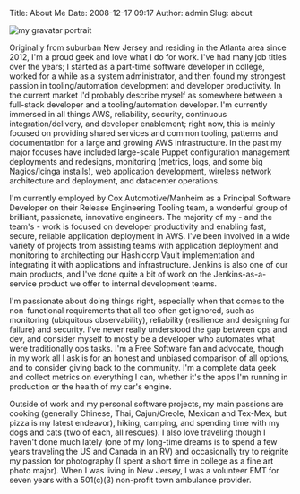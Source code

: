 Title: About Me
Date: 2008-12-17 09:17
Author: admin
Slug: about

![my gravatar portrait](https://www.gravatar.com/avatar/e74809005072f6d8dc133307e4a04e3b?s=300)

Originally from suburban New Jersey and residing in the Atlanta area since 2012, I'm a proud geek and love what I do for work. I've had many job titles over the years; I started as a part-time software developer in college, worked for a while as a system administrator, and then found my strongest passion in tooling/automation development and developer productivity. In the current market I'd probably describe myself as somewhere between a full-stack developer and a tooling/automation developer. I'm currently immersed in all things AWS, reliability, security, continuous integration/delivery, and developer enablement; right now, this is mainly focused on providing shared services and common tooling, patterns and documentation for a large and growing AWS infrastructure. In the past my major focuses have included large-scale Puppet configuration management deployments and redesigns, monitoring (metrics, logs, and some big Nagios/Icinga installs), web application development, wireless network architecture and deployment, and datacenter operations.

I'm currently employed by Cox Automotive/Manheim as a Principal Software Developer on their Release Engineering Tooling team, a wonderful group of brilliant, passionate, innovative engineers. The majority of my - and the team's - work is focused on developer productivity and enabling fast, secure, reliable application deployment in AWS. I've been involved in a wide variety of projects from assisting teams with application deployment and monitoring to architecting our Hashicorp Vault implementation and integrating it with applications and infrastructure. Jenkins is also one of our main products, and I've done quite a bit of work on the Jenkins-as-a-service product we offer to internal development teams.

I'm passionate about doing things right, especially when that comes to the non-functional requirements that all too often get ignored, such as monitoring (ubiquitous observability), reliability (resilience and designing for failure) and security. I've never really understood the gap between ops and dev, and consider myself to mostly be a developer who automates what were traditionally ops tasks. I'm a Free Software fan and advocate, though in my work all I ask is for an honest and unbiased comparison of all options, and to consider giving back to the community. I'm a complete data geek and collect metrics on everything I can, whether it's the apps I'm running in production or the health of my car's engine.

Outside of work and my personal software projects, my main passions are cooking (generally Chinese, Thai, Cajun/Creole, Mexican and Tex-Mex, but pizza is my latest endeavor), hiking, camping, and spending time with my dogs and cats (two of each, all rescues). I also love traveling though I haven't done much lately (one of my long-time dreams is to spend a few years traveling the US and Canada in an RV) and occasionally try to reignite my passion for photography (I spent a short time in college as a fine art photo major). When I was living in New Jersey, I was a volunteer EMT for seven years with a 501(c)(3) non-profit town ambulance provider.
